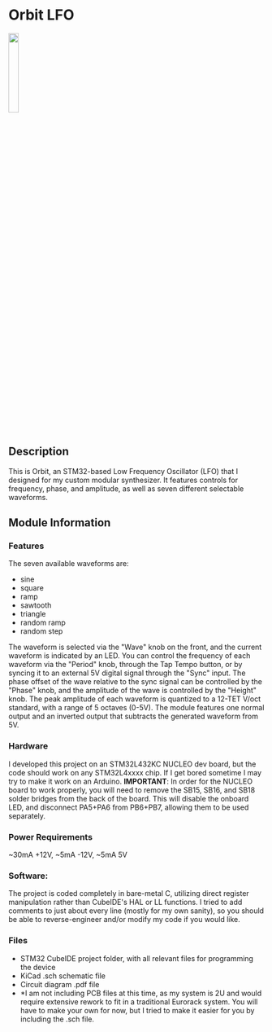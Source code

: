 # Orbit LFO  
<img src="https://github.com/user-attachments/assets/19bf3e8d-ba15-47b2-9ec3-0fdd290280b1" width=20% height=20%>

## Description
This is Orbit, an STM32-based Low Frequency Oscillator (LFO) that I designed for my custom modular 
synthesizer. It features controls for frequency, phase, and amplitude, as well as seven different selectable 
waveforms.

## Module Information
### Features
The seven available waveforms are:
- sine
- square
- ramp
- sawtooth
- triangle
- random ramp
- random step

The waveform is selected via the "Wave" knob on the front, and the current waveform is indicated by an LED.
You can control the frequency of each waveform via the "Period" knob, through the Tap Tempo button, or by syncing it to an 
external 5V digital signal through the "Sync" input. The phase offset of the wave relative to the sync signal can be controlled 
by the "Phase" knob, and the amplitude of the wave is controlled by the "Height" knob. The peak amplitude of each waveform is
quantized to a 12-TET V/oct standard, with a range of 5 octaves (0-5V). The module features one normal output and an inverted 
output that subtracts the generated waveform from 5V.

### Hardware
I developed this project on an STM32L432KC NUCLEO dev board, but the code should work on any STM32L4xxxx 
chip. If I get bored sometime I may try to make it work on an Arduino.
**IMPORTANT**: In order for the NUCLEO board to work properly, you will need to remove the SB15, SB16, and SB18 solder bridges
from the back of the board. This will disable the onboard LED, and disconnect PA5+PA6 from PB6+PB7, allowing them to be used
separately.

### Power Requirements
~30mA +12V, ~5mA -12V, ~5mA 5V

### Software:
The project is coded completely in bare-metal C, utilizing direct register manipulation rather than 
CubeIDE's HAL or LL functions. I tried to add comments to just about every line (mostly for my own sanity), 
so you should be able to reverse-engineer and/or modify my code if you would like.

### Files

- STM32 CubeIDE project folder, with all relevant files for programming the device
- KiCad .sch schematic file
- Circuit diagram .pdf file
- *I am not including PCB files at this time, as my system is 2U and would require extensive rework to fit in a traditional
  Eurorack system. You will have to make your own for now, but I tried to make it easier for you by including the .sch file.

	
	
